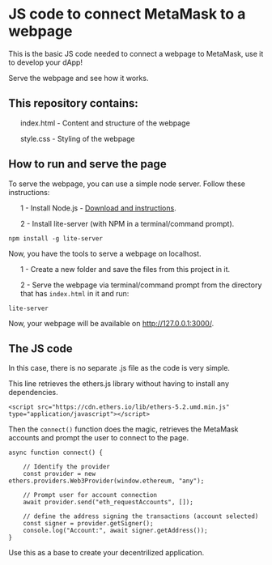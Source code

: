 # JS code to connect MetaMask to a webpage
This is the basic JS code needed to connect a webpage to MetaMask, use it to develop your dApp!

Serve the webpage and see how it works.

<h2>This repository contains:</h2>
<ol>index.html - Content and structure of the webpage</ol>
<ol>style.css - Styling of the webpage</ol>

<h2>How to run and serve the page</h2>

To serve the webpage, you can use a simple node server. Follow these instructions:
<ol>1 - Install Node.js - <a href="https://nodejs.org/en/download/">Download and instructions</a>.</ol>
<ol>2 - Install lite-server (with NPM in a terminal/command prompt).</ol>
  
  ```
  npm install -g lite-server 
  ```
  
  Now, you have the tools to serve a webpage on localhost.
  
  
  <ol>1 - Create a new folder and save the files from this project in it.</ol>
  <ol>2 - Serve the webpage via terminal/command prompt from the directory that has <code>index.html</code> in it and run:</ol>
 
 ```
 lite-server
 ```
 Now, your webpage will be available on http://127.0.0.1:3000/.
 
 <h2>The JS code</h2>
In this case, there is no separate .js file as the code is very simple.

This line retrieves the ethers.js library without having to install any dependencies.
<p></p>

```
<script src="https://cdn.ethers.io/lib/ethers-5.2.umd.min.js" type="application/javascript"></script>
```
<p></p>
Then the <code>connect()</code> function does the magic, retrieves the MetaMask accounts and prompt the user to connect to the page. 
<p></p>

```
async function connect() {

    // Identify the provider
    const provider = new ethers.providers.Web3Provider(window.ethereum, "any");

    // Prompt user for account connection
    await provider.send("eth_requestAccounts", []);

    // define the address signing the transactions (account selected)
    const signer = provider.getSigner();
    console.log("Account:", await signer.getAddress());
}
```

Use this as a base to create your decentrilized application.

